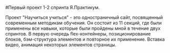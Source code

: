 #Первый проект 1-2 спринта Я.Практикум.

Проект "Научиться учиться" - это одностраничный сайт,
посвященный современным методикам обучения. Он состоит из 11 секций, где были применены все навыки, которые были пройдены мной в течение двух спринтов. В первую очередь flex-контейнеры, позиционирование блоков, бэм-структура элементов и повторное их применение. Вставка видео, анимация некоторых элементов страницы.

